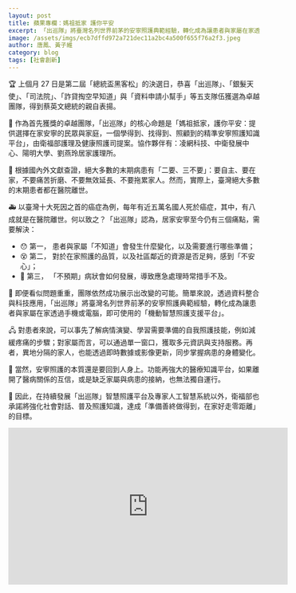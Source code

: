 ```yaml
---
layout: post
title: 蘋果專欄：媽祖抵家 護你平安
excerpt: 「出巡隊」將臺灣名列世界前茅的安寧照護典範經驗，轉化成為讓患者與家屬在家透過手機或電腦，即可使用的「機動智慧照護支援平台」。
image: /assets/imgs/ecb7dffd972a721dec11a2bc4a500f655f76a2f3.jpeg
author: 唐鳳、黃子維
category: blog
tags: [社會創新]
---
```


🏆 上個月 27 日是第二屆「總統盃黑客松」的決選日，恭喜「出巡隊」、「銀髮天使」、「司法院」、「詐貸掏空早知道」與「資料申請小幫手」等五支隊伍獲選為卓越團隊，得到蔡英文總統的親自表揚。

👸 作為首先獲獎的卓越團隊，「出巡隊」的核心命題是「媽祖抵家，護你平安：提供選擇在家安寧的民眾與家庭，一個學得到、找得到、照顧到的精準安寧照護知識平台」，由衛福部護理及健康照護司提案。協作夥伴有：凌網科技、中衛發展中心、陽明大學、劉燕玲居家護理所。

🏥 根據國內外文獻查證，絕大多數的末期病患有「二要、三不要」：要自主、要在家，不要痛苦折磨、不要無效延長、不要拖累家人。然而，實際上，臺灣絕大多數的末期患者都在醫院離世。

🚑 以臺灣十大死因之首的癌症為例，每年有近五萬名國人死於癌症，其中，有八成就是在醫院離世。何以致之？「出巡隊」認為，居家安寧至今仍有三個痛點，需要解決：

- 😯 第一， 患者與家屬「不知道」會發生什麼變化，以及需要進行哪些準備；
- 😵 第二， 對於在家照護的品質，以及社區鄰近的資源是否足夠，感到「不安心」；
- 🤔 第三， 「不預期」病狀會如何發展，導致應急處理時常措手不及。

📶 即便看似問題重重，團隊依然成功展示出改變的可能。簡單來說，透過資料整合與科技應用，「出巡隊」將臺灣名列世界前茅的安寧照護典範經驗，轉化成為讓患者與家屬在家透過手機或電腦，即可使用的「機動智慧照護支援平台」。

🖧 對患者來說，可以事先了解病情演變、學習需要準備的自我照護技能，例如減緩疼痛的步驟；對家屬而言，可以通過單一窗口，獲取多元資訊與支持服務。再者，異地分隔的家人，也能透過即時數據或影像更新，同步掌握病患的身體變化。

🚸 當然，安寧照護的本質還是要回到人身上。功能再強大的醫療知識平台，如果離開了醫病關係的互信，或是缺乏家屬與病患的接納，也無法獨自運行。

🏡 因此，在持續發展「出巡隊」智慧照護平台及專家人工智慧系統以外，衛福部也承諾將強化社會對話、普及照護知識，達成「準備善終做得到，在家好走零距離」的目標。

<center>
 <iframe width="560" height="315" src="https://www.youtube.com/embed/5P66X7mYjAg" frameborder="0" allowfullscreen></iframe>
</center>
